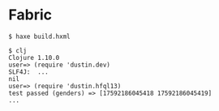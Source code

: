 # Fabric

    $ haxe build.hxml

    $ clj
    Clojure 1.10.0
    user=> (require 'dustin.dev)
    SLF4J:  ...
    nil
    user=> (require 'dustin.hfql13)
    test passed (genders) => [17592186045418 17592186045419]
    ...


